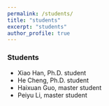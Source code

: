 ```yaml
---
permalink: /students/
title: "students"
excerpt: "students"
author_profile: true
---
```


### Students

- Xiao Han, Ph.D. student
- He Cheng, Ph.D. student
- Haixuan Guo, master student
- Peiyu Li, master student